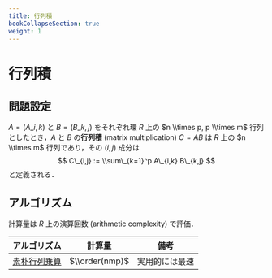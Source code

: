 ```yaml
---
title: 行列積
bookCollapseSection: true
weight: 1
---
```


# 行列積

## 問題設定
$A = (A\_{i,k})$ と $B = (B\_{k,j})$ をそれぞれ環 $R$ 上の $n \\times p, p \\times m$ 行列としたとき，$A$ と $B$ の**行列積** (matrix multiplication) $C = AB$ は $R$ 上の $n \\times m$ 行列であり，その $(i,j)$ 成分は
$$
    C\_{i,j} := \\sum\_{k=1}^p A\_{i,k} B\_{k,j}
$$
と定義される．

## アルゴリズム
計算量は $R$ 上の演算回数 (arithmetic complexity) で評価．

| アルゴリズム | 計算量 | 備考 |
| ---------- | ----- | --- |
| [素朴行列乗算](naive) | $\\order(nmp)$ | 実用的には最速 |
